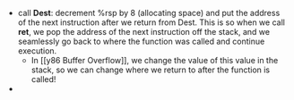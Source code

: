 - call **Dest**: decrement %rsp by 8 (allocating space) and put the address of the next instruction after we return from Dest. This is so when we call **ret**, we pop the address of the next instruction off the stack, and we seamlessly go back to where the function was called and continue execution. 
	- In [[y86 Buffer Overflow]], we change the value of this value in the stack, so we can change where we return to after the function is called!
- 